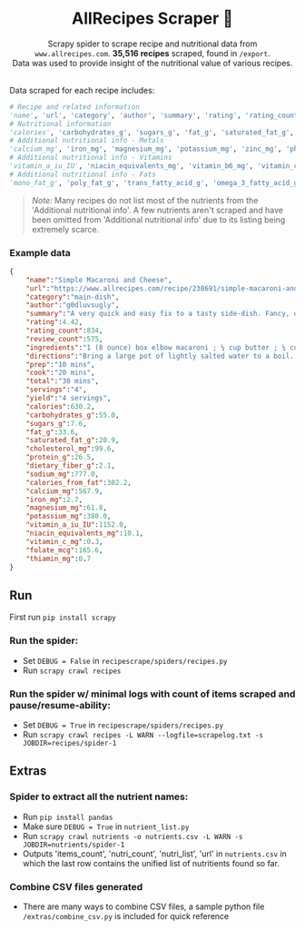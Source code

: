 <div align="center">
<h1> AllRecipes Scraper 🥗</h1>
Scrapy spider to scrape recipe and nutritional data from <code>www.allrecipes.com</code>. <strong>35,516 recipes</strong> scraped, found in <code>/export</code>. 
<br>
Data was used to provide insight of the nutritional value of various recipes.
</div>

<br>

Data scraped for each recipe includes:

```python
# Recipe and related information 
'name', 'url', 'category', 'author', 'summary', 'rating', 'rating_count', 'review_count', 'ingredients', 'directions', 'prep', 'cook', 'total', 'Servings', 'Yield', 
# Nutritional information
'calories', 'carbohydrates_g', 'sugars_g', 'fat_g', 'saturated_fat_g', 'cholesterol_mg', 'protein_g', 'dietary_fiber_g', 'sodium_mg', 'calories_from_fat',
# Additional nutritional info - Metals
'calcium_mg', 'iron_mg', 'magnesium_mg', 'potassium_mg', 'zinc_mg', 'phosphorus_mg',
# Additional nutritional info - Vitamins
'vitamin_a_iu_IU', 'niacin_equivalents_mg', 'vitamin_b6_mg', 'vitamin_c_mg', 'folate_mcg', 'thiamin_mg', 'riboflavin_mg', 'vitamin_e_iu_IU', 'vitamin_k_mcg', 'biotin_mcg', 'vitamin_b12_mcg',
# Additional nutritional info - Fats
'mono_fat_g', 'poly_fat_g', 'trans_fatty_acid_g', 'omega_3_fatty_acid_g', 'omega_6_fatty_acid_g'
```

> *Note:* Many recipes do not list most of the nutrients from the 'Additional nutritional info'. A few nutrients aren't scraped and have been omitted from 'Additional nutritional info' due to its listing being extremely scarce.

### Example data
```json
{
    "name":"Simple Macaroni and Cheese",
    "url":"https://www.allrecipes.com/recipe/238691/simple-macaroni-and-cheese/",
    "category":"main-dish",
    "author":"g0dluvsugly",
    "summary":"A very quick and easy fix to a tasty side-dish. Fancy, designer mac and cheese often costs forty or fifty dollars to prepare when you have so many exotic and expensive cheeses, but they aren't always the best tasting. This recipe is cheap and tasty.",
    "rating":4.42,
    "rating_count":834,
    "review_count":575,
    "ingredients":"1 (8 ounce) box elbow macaroni ; ¼ cup butter ; ¼ cup all-purpose flour ; ½ teaspoon salt ;   ground black pepper to taste ; 2 cups milk ; 2 cups shredded Cheddar cheese",
    "directions":"Bring a large pot of lightly salted water to a boil. Cook elbow macaroni in the boiling water, stirring occasionally until cooked through but firm to the bite, 8 minutes. Drain. Melt butter in a saucepan over medium heat; stir in flour, salt, and pepper until smooth, about 5 minutes. Slowly pour milk into butter-flour mixture while continuously stirring until mixture is smooth and bubbling, about 5 minutes. Add Cheddar cheese to milk mixture and stir until cheese is melted, 2 to 4 minutes. Fold macaroni into cheese sauce until coated.",
    "prep":"10 mins",
    "cook":"20 mins",
    "total":"30 mins",
    "servings":"4",
    "yield":"4 servings",
    "calories":630.2,
    "carbohydrates_g":55.0,
    "sugars_g":7.6,
    "fat_g":33.6,
    "saturated_fat_g":20.9,
    "cholesterol_mg":99.6,
    "protein_g":26.5,
    "dietary_fiber_g":2.1,
    "sodium_mg":777.0,
    "calories_from_fat":302.2,
    "calcium_mg":567.9,
    "iron_mg":2.7,
    "magnesium_mg":61.8,
    "potassium_mg":380.0,
    "vitamin_a_iu_IU":1152.0,
    "niacin_equivalents_mg":10.1,
    "vitamin_c_mg":0.3,
    "folate_mcg":165.6,
    "thiamin_mg":0.7
}
```


## Run
First run `pip install scrapy`
### Run the spider:

- Set `DEBUG = False` in `recipescrape/spiders/recipes.py`
- Run `scrapy crawl recipes`

### Run the spider w/ minimal logs with count of items scraped and pause/resume-ability:

- Set `DEBUG = True` in `recipescrape/spiders/recipes.py`
- Run `scrapy crawl recipes -L WARN --logfile=scrapelog.txt -s JOBDIR=recipes/spider-1`

## Extras

### Spider to extract all the nutrient names:

- Run `pip install pandas`
- Make sure `DEBUG = True` in `nutrient_list.py`
- Run `scrapy crawl nutrients -o nutrients.csv -L WARN -s JOBDIR=nutrients/spider-1`
- Outputs 'items_count', 'nutri_count', 'nutri_list', 'url' in `nutrients.csv` in which the last row contains the unified list of nutritients found so far.

### Combine CSV files generated

- There are many ways to combine CSV files, a sample python file `/extras/combine_csv.py` is included for quick reference
